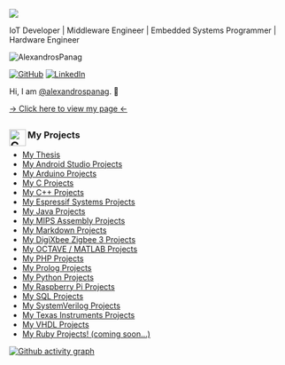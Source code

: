 
[![](https://raw.githubusercontent.com/AlexandrosPanag/AlexandrosPanag.github.io/main/Banner.gif)](https://github.com/AlexandrosPanag?tab=repositories)

IoT Developer |
Middleware Engineer | 
Embedded Systems Programmer | Hardware Engineer

<p align="left"> <img src="https://komarev.com/ghpvc/?username=AlexandrosPanag01&label=Profile%20views&color=129e00&style=plastic" alt="AlexandrosPanag" /> </p>


[![GitHub](https://img.shields.io/badge/GitHub-%40alexandrospanag-239a3b.svg)](https://github.com/alexandrospanag)
[![LinkedIn](https://img.shields.io/badge/Linked-in-0c66c3.svg)](https://www.linkedin.com/in/αλέξανδρος-παναγιωτακόπουλος/)

Hi, I am [@alexandrospanag](https://github.com/alexandrospanag). 👋

[-> Click here to view my page <-](https://alexandrospanag.github.io)





[github]: https://alexandrospanag.github.io
[linkedin]: https://www.linkedin.com/in/αλέξανδρος-παναγιωτακόπουλος/




</p>


<!-- BLOG-POST-LIST:START -->


## <img align="left" alt="Coding" width="30" src="https://media2.giphy.com/media/LYBMuRwH3JkhdmLbGE/giphy.gif?cid=ecf05e47jx65wsoe0706u8m33zcjgdboduv6popqnf3h902n&rid=giphy.gif&ct=s">  

 <h3 align="left">My Projects </h3>

<!-- BLOG-POST-LIST:START -->
- [My Thesis](https://github.com/AlexandrosPanag/My_Thesis)
- [My Android Studio Projects](https://github.com/AlexandrosPanag/My_Android_Studio_Projects)
- [My Arduino Projects](https://github.com/AlexandrosPanag/My_Arduino_Projects)
- [My C Projects](https://github.com/AlexandrosPanag/My-C-Projects)
- [My C++ Projects](https://github.com/AlexandrosPanag/My_CPlusPlus_Projects)
- [My Espressif Systems Projects](https://github.com/AlexandrosPanag/My_Espressif_Systems)
- [My Java Projects](https://github.com/AlexandrosPanag/My-Java-Projects)
- [My MIPS Assembly Projects](https://github.com/AlexandrosPanag/My-MIPS-Assembly-Projects)
- [My Markdown Projects](https://github.com/AlexandrosPanag/My_Markdown_Projects)
- [My DigiXbee Zigbee 3 Projects](https://github.com/AlexandrosPanag/My_DigiXbee_Zigbee3_Projects)
- [My OCTAVE / MATLAB Projects](https://github.com/AlexandrosPanag/My_Octave_Projects)
- [My PHP Projects](https://github.com/AlexandrosPanag/MY_PHP_Projects)
- [My Prolog Projects](https://github.com/AlexandrosPanag/My_Prolog_Projects)
- [My Python Projects](https://github.com/AlexandrosPanag/My_Python_Projects)
- [My Raspberry Pi Projects](https://github.com/AlexandrosPanag/My_Raspberry_Pi_Projects)
- [My SQL Projects](https://github.com/AlexandrosPanag/My_SQL_Projects)
- [My SystemVerilog Projects](https://github.com/AlexandrosPanag/My_System_Verilog_Projects)
- [My Texas Instruments Projects](https://github.com/AlexandrosPanag/Texas_Instruments)
- [My VHDL Projects](https://github.com/AlexandrosPanag/My_VHDL_Projects)
- [My Ruby Projects! (coming soon...)]()



[![Github activity graph](https://github-readme-activity-graph.cyclic.app/graph?username=AlexandrosPanag&theme=react)](https://github.com/ashutosh00710/github-readme-activity-graph)



